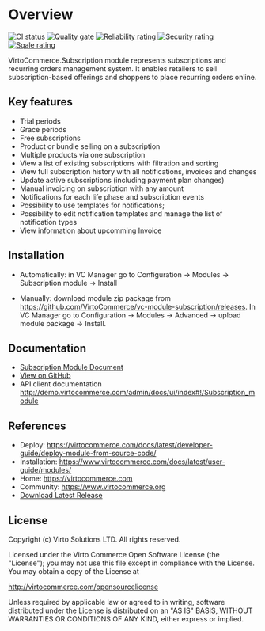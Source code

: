 # Overview

[![CI status](https://github.com/VirtoCommerce/vc-module-subscription/workflows/Module%20CI/badge.svg?branch=dev)](https://github.com/VirtoCommerce/vc-module-subscription/actions?query=workflow%3A"Module+CI") [![Quality gate](https://sonarcloud.io/api/project_badges/measure?project=VirtoCommerce_vc-module-subscription&metric=alert_status&branch=dev)](https://sonarcloud.io/dashboard?id=VirtoCommerce_vc-module-subscription) [![Reliability rating](https://sonarcloud.io/api/project_badges/measure?project=VirtoCommerce_vc-module-subscription&metric=reliability_rating&branch=dev)](https://sonarcloud.io/dashboard?id=VirtoCommerce_vc-module-subscription) [![Security rating](https://sonarcloud.io/api/project_badges/measure?project=VirtoCommerce_vc-module-subscription&metric=security_rating&branch=dev)](https://sonarcloud.io/dashboard?id=VirtoCommerce_vc-module-subscription) [![Sqale rating](https://sonarcloud.io/api/project_badges/measure?project=VirtoCommerce_vc-module-subscription&metric=sqale_rating&branch=dev)](https://sonarcloud.io/dashboard?id=VirtoCommerce_vc-module-subscription)

VirtoCommerce.Subscription module represents subscriptions and recurring orders management system. It enables retailers to sell subscription-based offerings and shoppers to place recurring orders online.

## Key features

* Trial periods
* Grace periods
* Free subscriptions
* Product or bundle selling on a subscription
* Multiple products via one subscription
* View a list of existing subscriptions with filtration and sorting
* View full subscription history with all notifications, invoices and changes
* Update active subscriptions (including payment plan changes)
* Manual invoicing on subscription with any amount
* Notifications for each life phase and subscription events
* Possibility to use templates for notifications;
* Possibility to edit notification templates and manage the list of notification types
* View information about upcomming Invoice

## Installation

* Automatically: in VC Manager go to Configuration -> Modules -> Subscription module -> Install

* Manually: download module zip package from https://github.com/VirtoCommerce/vc-module-subscription/releases. In VC Manager go to Configuration -> Modules -> Advanced -> upload module package -> Install.

## Documentation

* [Subscription Module Document](/docs/index.md)
* [View on GitHub](https://github.com/VirtoCommerce/vc-module-subscription)
* API client documentation http://demo.virtocommerce.com/admin/docs/ui/index#!/Subscription_module

## References

* Deploy: https://virtocommerce.com/docs/latest/developer-guide/deploy-module-from-source-code/
* Installation: https://www.virtocommerce.com/docs/latest/user-guide/modules/
* Home: https://virtocommerce.com
* Community: https://www.virtocommerce.org
* [Download Latest Release](https://github.com/VirtoCommerce/vc-module-subscription/releases/)

## License

Copyright (c) Virto Solutions LTD.  All rights reserved.

Licensed under the Virto Commerce Open Software License (the "License"); you
may not use this file except in compliance with the License. You may
obtain a copy of the License at

http://virtocommerce.com/opensourcelicense

Unless required by applicable law or agreed to in writing, software
distributed under the License is distributed on an "AS IS" BASIS,
WITHOUT WARRANTIES OR CONDITIONS OF ANY KIND, either express or
implied.


